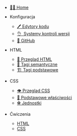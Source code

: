 - [👨‍💻 Home](/)
- Konfiguracja

  - [🖊️&nbsp;Edytory kodu](code_editors.md)
  - [👌&nbsp;&nbsp;Systemy kontroli wersji](version_control_systems.md)
  - [🐙&nbsp;GitHub](github.md)

- HTML 

  - [👀&nbsp;Przegląd HTML](html_overview.md)
  - [🤖&nbsp;Tagi semantyczne](html_semantic_tags.md)
  - [🏗️&nbsp;Tagi podstawowe](html_basic_tags.md)

- CSS 

  - [👁️&nbsp;Przegląd CSS](css_overview.md)
  - [🥅&nbsp;Podstawowe właściwości](css_properties.md.md)
  - [⚽️&nbsp;Jednostki](css_units.md)


- Ćwiczenia

  - [HTML](ex_html.md)
  - [CSS](ex_css.md)